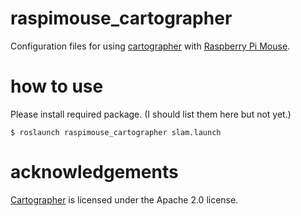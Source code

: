 # raspimouse_cartographer

Configuration files for using [cartographer](http://wiki.ros.org/cartographer) with [Raspberry Pi Mouse](https://products.rt-net.jp/micromouse/en/raspberry-pi-mouse). 

# how to use

Please install required package. (I should list them here but not yet.)

```
$ roslaunch raspimouse_cartographer slam.launch
```

# acknowledgements

[Cartographer](http://wiki.ros.org/cartographer) is licensed under the Apache 2.0 license. 

